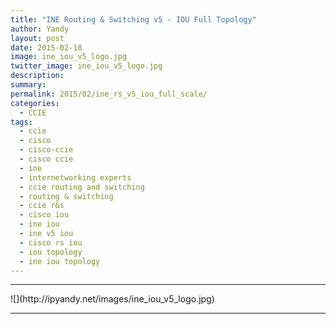 ```yaml
---
title: "INE Routing & Switching v5 - IOU Full Topology"
author: Yandy
layout: post
date: 2015-02-18
image: ine_iou_v5_logo.jpg
twitter_image: ine_iou_v5_logo.jpg
description: 
summary: 
permalink: 2015/02/ine_rs_v5_iou_full_scale/
categories:
  - CCIE
tags:
  - ccie
  - cisco
  - cisco-ccie
  - cisco ccie
  - ine
  - internetworking experts
  - ccie routing and switching
  - routing & switching
  - ccie r&s
  - cisco iou
  - ine iou
  - ine v5 iou
  - cisco rs iou
  - iou topology
  - ine iou topology
---
```

<hr>
![](http://ipyandy.net/images/ine_iou_v5_logo.jpg)
<hr>
